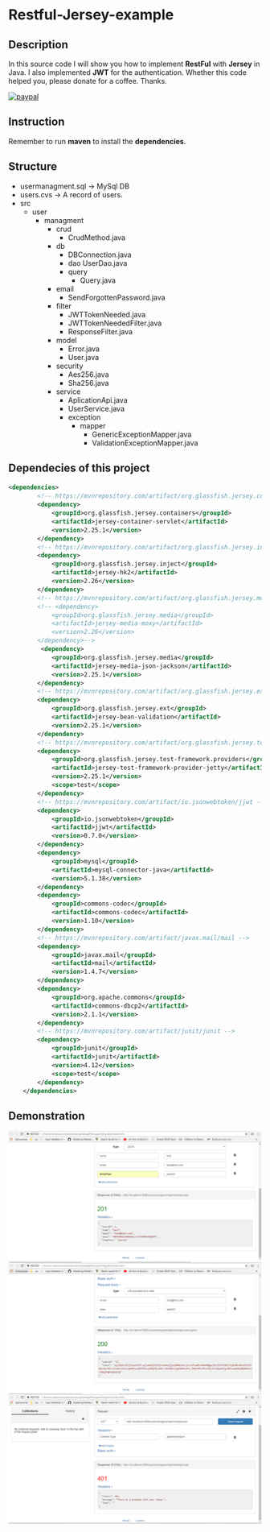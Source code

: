 # Restful-Jersey-example
## Description
In this source code I will show you how to implement **RestFul** with **Jersey** in Java. I also implemented **JWT** for the authentication. Whether this code helped you, please donate for a coffee. Thanks.

[![paypal](https://www.paypalobjects.com/en_US/i/btn/btn_donateCC_LG.gif)](https://www.paypal.com/cgi-bin/webscr?cmd=_s-xclick&hosted_button_id=AFSV8TQBVW6LC)

## Instruction
Remember to run **maven** to install the **dependencies**.

## Structure
* usermanagment.sql -> MySql DB
* users.cvs -> A record of users.
* src
    * user
        * managment
            * crud
                * CrudMethod.java
            * db
                * DBConnection.java
                * dao
                    UserDao.java
                * query
                    * Query.java
            * email
                * SendForgottenPassword.java
            * filter
                * JWTTokenNeeded.java
                * JWTTokenNeededFilter.java
                * ResponseFilter.java
            * model
                * Error.java
                * User.java
            * security
                * Aes256.java
                * Sha256.java
            * service
                * AplicationApi.java
                * UserService.java
                * exception
                    * mapper
                        * GenericExceptionMapper.java
                        * ValidationExceptionMapper.java

## Dependecies of this project
```xml
<dependencies>
		<!-- https://mvnrepository.com/artifact/org.glassfish.jersey.containers/jersey-container-servlet -->
		<dependency>
			<groupId>org.glassfish.jersey.containers</groupId>
			<artifactId>jersey-container-servlet</artifactId>
			<version>2.25.1</version>
		</dependency>
		<!-- https://mvnrepository.com/artifact/org.glassfish.jersey.inject/jersey-hk2 -->
		<dependency>
			<groupId>org.glassfish.jersey.inject</groupId>
			<artifactId>jersey-hk2</artifactId>
			<version>2.26</version>
		</dependency>
		<!-- https://mvnrepository.com/artifact/org.glassfish.jersey.media/jersey-media-moxy -->
		<!-- <dependency>
			<groupId>org.glassfish.jersey.media</groupId>
			<artifactId>jersey-media-moxy</artifactId>
			<version>2.26</version>
		</dependency>-->
		 <dependency>
            <groupId>org.glassfish.jersey.media</groupId>
            <artifactId>jersey-media-json-jackson</artifactId>
            <version>2.25.1</version>
        </dependency>
		<!-- https://mvnrepository.com/artifact/org.glassfish.jersey.ext/jersey-bean-validation -->
		<dependency>
			<groupId>org.glassfish.jersey.ext</groupId>
			<artifactId>jersey-bean-validation</artifactId>
			<version>2.25.1</version>
		</dependency>
		<!-- https://mvnrepository.com/artifact/org.glassfish.jersey.test-framework.providers/jersey-test-framework-provider-jetty -->
		<dependency>
			<groupId>org.glassfish.jersey.test-framework.providers</groupId>
			<artifactId>jersey-test-framework-provider-jetty</artifactId>
			<version>2.25.1</version>
			<scope>test</scope>
		</dependency>
		<!-- https://mvnrepository.com/artifact/io.jsonwebtoken/jjwt -->
		<dependency>
			<groupId>io.jsonwebtoken</groupId>
			<artifactId>jjwt</artifactId>
			<version>0.7.0</version>
		</dependency>
		<dependency>
			<groupId>mysql</groupId>
			<artifactId>mysql-connector-java</artifactId>
			<version>5.1.38</version>
		</dependency>
		<dependency>
			<groupId>commons-codec</groupId>
			<artifactId>commons-codec</artifactId>
			<version>1.10</version>
		</dependency>
		<!-- https://mvnrepository.com/artifact/javax.mail/mail -->
		<dependency>
			<groupId>javax.mail</groupId>
			<artifactId>mail</artifactId>
			<version>1.4.7</version>
		</dependency>
		<dependency>
			<groupId>org.apache.commons</groupId>
			<artifactId>commons-dbcp2</artifactId>
			<version>2.1.1</version>
		</dependency>
		<!-- https://mvnrepository.com/artifact/junit/junit -->
		<dependency>
			<groupId>junit</groupId>
			<artifactId>junit</artifactId>
			<version>4.12</version>
			<scope>test</scope>
		</dependency>
	</dependencies>
```
## Demonstration
![CKEditor](https://raw.githubusercontent.com/JoanVasquez/restful-jersey-example/master/1.PNG)
![CKEditor](https://raw.githubusercontent.com/JoanVasquez/restful-jersey-example/master/2.PNG)
![CKEditor](https://raw.githubusercontent.com/JoanVasquez/restful-jersey-example/master/3.PNG)